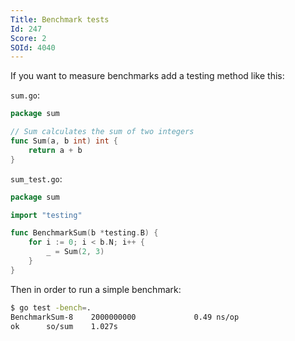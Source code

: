 ```yaml
---
Title: Benchmark tests
Id: 247
Score: 2
SOId: 4040
---
```

If you want to measure benchmarks add a testing method like this:

`sum.go`:
```go
package sum

// Sum calculates the sum of two integers
func Sum(a, b int) int {
    return a + b
}
```

`sum_test.go`:

```go
package sum

import "testing"

func BenchmarkSum(b *testing.B) {
    for i := 0; i < b.N; i++ {
        _ = Sum(2, 3)
    }
}
```

Then in order to run a simple benchmark:

```sh
$ go test -bench=.
BenchmarkSum-8    2000000000             0.49 ns/op
ok      so/sum    1.027s
```
